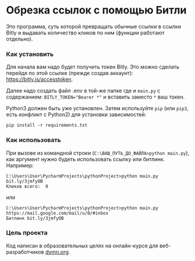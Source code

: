 # Обрезка ссылок с помощью Битли

Это программа, суть которой превращать обычные ссылки в ссылки Bitly и выдавать количество кликов по ним (функции работают отдельно).

### Как установить

Для начала вам надо будет получить токен Bitly. Это можно сделать перейдя по этой ссылке (прежде создав аккаунт): https://bitly.is/accesstoken.

Далее надо создать файл .env в той-же папке где и `main.py` с содержанием: `BITLY_TOKEN="Bearer *"` и вставить заместо `*` ваш токен.

Python3 должен быть уже установлен. 
Затем используйте `pip` (или `pip3`, есть конфликт с Python2) для установки зависимостей:
```
pip install -r requirements.txt
```

### Как использовать

При вызове из командной строки (`C:\ВАШ_ПУТЬ_ДО_ФАЙЛА>python main.py`), как аргумент нужно будеть использовать ссылку или битлинк. Например:
```
C:\Users\User\PycharmProjects\pythonProject>python main.py bit.ly/3jmfyOB
Кликов всего:  0
```
или
```
C:\Users\User\PycharmProjects\pythonProject>python main.py https://mail.google.com/mail/u/0/#inbox
Битлинк bit.ly/3jmfyOB
```

### Цель проекта

Код написан в образовательных целях на онлайн-курсе для веб-разработчиков [dvmn.org](https://dvmn.org/).
